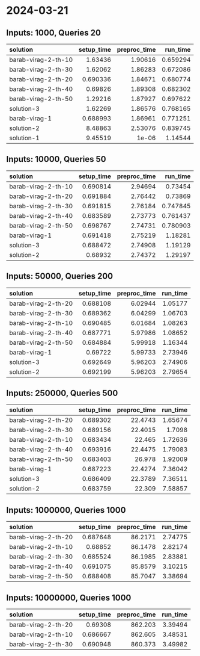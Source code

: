 # 2024-03-21

## Inputs: 1000, Queries 20

| solution            |   setup_time |   preproc_time |   run_time |
|:--------------------|-------------:|---------------:|-----------:|
| barab-virag-2-th-10 |     1.63436  |        1.90616 |   0.659294 |
| barab-virag-2-th-30 |     1.62062  |        1.86283 |   0.672086 |
| barab-virag-2-th-20 |     0.690336 |        1.84671 |   0.680774 |
| barab-virag-2-th-40 |     0.69826  |        1.89308 |   0.682302 |
| barab-virag-2-th-50 |     1.29216  |        1.87927 |   0.697622 |
| solution-3          |     1.62269  |        1.86576 |   0.768165 |
| barab-virag-1       |     0.688993 |        1.86961 |   0.771251 |
| solution-2          |     8.48863  |        2.53076 |   0.839745 |
| solution-1          |     9.45519  |        1e-06   |   1.14544  |

## Inputs: 10000, Queries 50

| solution            |   setup_time |   preproc_time |   run_time |
|:--------------------|-------------:|---------------:|-----------:|
| barab-virag-2-th-10 |     0.690814 |        2.94694 |   0.73454  |
| barab-virag-2-th-20 |     0.691884 |        2.76442 |   0.73869  |
| barab-virag-2-th-30 |     0.691815 |        2.76184 |   0.747845 |
| barab-virag-2-th-40 |     0.683589 |        2.73773 |   0.761437 |
| barab-virag-2-th-50 |     0.698767 |        2.74731 |   0.780903 |
| barab-virag-1       |     0.691418 |        2.75219 |   1.18281  |
| solution-3          |     0.688472 |        2.74908 |   1.19129  |
| solution-2          |     0.68932  |        2.74372 |   1.29197  |

## Inputs: 50000, Queries 200

| solution            |   setup_time |   preproc_time |   run_time |
|:--------------------|-------------:|---------------:|-----------:|
| barab-virag-2-th-20 |     0.688108 |        6.02944 |    1.05177 |
| barab-virag-2-th-30 |     0.689362 |        6.04299 |    1.06703 |
| barab-virag-2-th-10 |     0.690485 |        6.01684 |    1.08263 |
| barab-virag-2-th-40 |     0.687771 |        5.97986 |    1.08652 |
| barab-virag-2-th-50 |     0.684884 |        5.99918 |    1.16344 |
| barab-virag-1       |     0.69722  |        5.99733 |    2.73946 |
| solution-3          |     0.692649 |        5.96203 |    2.74906 |
| solution-2          |     0.692199 |        5.96203 |    2.79654 |

## Inputs: 250000, Queries 500

| solution            |   setup_time |   preproc_time |   run_time |
|:--------------------|-------------:|---------------:|-----------:|
| barab-virag-2-th-20 |     0.689302 |        22.4743 |    1.65674 |
| barab-virag-2-th-30 |     0.689156 |        22.4015 |    1.7098  |
| barab-virag-2-th-10 |     0.683434 |        22.465  |    1.72636 |
| barab-virag-2-th-40 |     0.693916 |        22.4475 |    1.79083 |
| barab-virag-2-th-50 |     0.683403 |        26.978  |    1.92009 |
| barab-virag-1       |     0.687223 |        22.4274 |    7.36042 |
| solution-3          |     0.686409 |        22.3789 |    7.36511 |
| solution-2          |     0.683759 |        22.309  |    7.58857 |

## Inputs: 1000000, Queries 1000

| solution            |   setup_time |   preproc_time |   run_time |
|:--------------------|-------------:|---------------:|-----------:|
| barab-virag-2-th-20 |     0.687648 |        86.2171 |    2.74775 |
| barab-virag-2-th-10 |     0.68852  |        86.1478 |    2.82174 |
| barab-virag-2-th-30 |     0.685524 |        86.1985 |    2.83881 |
| barab-virag-2-th-40 |     0.691075 |        85.8579 |    3.10215 |
| barab-virag-2-th-50 |     0.688408 |        85.7047 |    3.38694 |

## Inputs: 10000000, Queries 1000

| solution            |   setup_time |   preproc_time |   run_time |
|:--------------------|-------------:|---------------:|-----------:|
| barab-virag-2-th-20 |     0.69308  |        862.203 |    3.39494 |
| barab-virag-2-th-10 |     0.686667 |        862.605 |    3.48531 |
| barab-virag-2-th-30 |     0.690948 |        860.373 |    3.49982 |